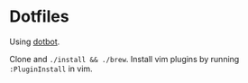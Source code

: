 Dotfiles
========

Using [dotbot](https://github.com/anishathalye/dotbot).

Clone and `./install && ./brew`.
Install vim plugins by running `:PluginInstall` in vim.

